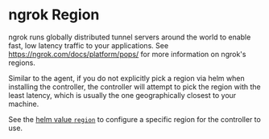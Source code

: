 # ngrok Region

ngrok runs globally distributed tunnel servers around the world to enable fast, low latency traffic to your applications.
See https://ngrok.com/docs/platform/pops/ for more information on ngrok's regions.

Similar to the agent, if you do not explicitly pick a region via helm when installing the controller, the controller will attempt to pick the region with the least latency, which is usually the one geographically closest to your machine.

See the [helm value `region`](https://github.com/ngrok/kubernetes-ingress-controller/blob/main/helm/ingress-controller/README.md#controller-parameters) to configure a specific region for the controller to use.
